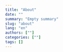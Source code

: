 ```yaml
---
title: "About"
date: ""
summary: "Empty summary"
slug: "about"
lang: "en"
authors: [""]
categories: [""]
tags: []
---
```



